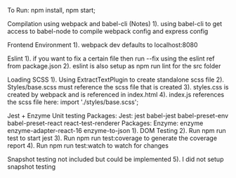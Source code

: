
To Run: npm install, npm start;

Compilation using webpack and babel-cli (Notes)
1). using babel-cli to get access to babel-node to compile webpack config and express config 

Frontend Environment
1). webpack dev defaults to localhost:8080

Eslint
1). if you want to fix a certain file then run --fix using the eslint ref from package.json
2). eslint is also setup as npm run lint for the src folder

Loading SCSS
1). Using ExtractTextPlugin to create standalone scss file 
2). Styles/base.scss must reference the scss file that is created 
3). styles.css is created by webpack and is referenced in index.html 
4). index.js references the scss file here: import './styles/base.scss';

Jest + Enzyme Unit testing
Packages: Jest:   jest babel-jest babel-preset-env babel-preset-react react-test-renderer
Packages: Enzyme: enzyme enzyme-adapter-react-16 enzyme-to-json
1). DOM Testing 
2). Run npm run test to start jest
3). Run npm run test:coverage to generate the coverage report 
4). Run npm run test:watch to watch for changes 

Snapshot testing not included but could be implemented 
5). I did not setup snapshot testing

